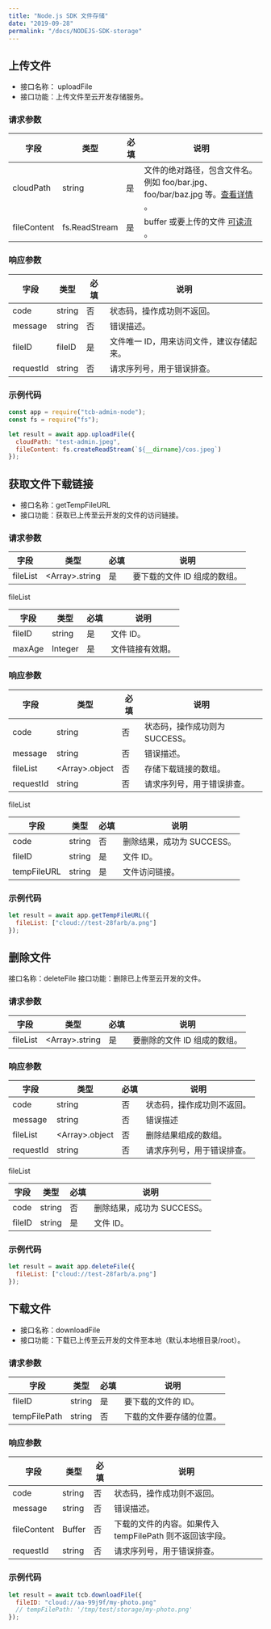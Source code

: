 ```yaml
---
title: "Node.js SDK 文件存储"
date: "2019-09-28"
permalink: "/docs/NODEJS-SDK-storage"
---
```


## 上传文件

- 接口名称： uploadFile
- 接口功能：上传文件至云开发存储服务。

### 请求参数

| 字段        | 类型          | 必填 | 说明                                                                                                                                  |
| ----------- | ------------- | ---- | ------------------------------------------------------------------------------------------------------------------------------------- |
| cloudPath   | string        | 是   | 文件的绝对路径，包含文件名。例如 foo/bar.jpg、foo/bar/baz.jpg 等。[查看详情](https://cloud.tencent.com/document/product/436/13324) 。 |
| fileContent | fs.ReadStream | 是   | buffer 或要上传的文件 [可读流](https://nodejs.org/api/stream.html#stream_class_stream_readable) 。                                    |

### 响应参数

| 字段      | 类型   | 必填 | 说明                                      |
| --------- | ------ | ---- | ----------------------------------------- |
| code      | string | 否   | 状态码，操作成功则不返回。                |
| message   | string | 否   | 错误描述。                                |
| fileID    | fileID | 是   | 文件唯一 ID，用来访问文件，建议存储起来。 |
| requestId | string | 否   | 请求序列号，用于错误排查。                |

### 示例代码

```javascript
const app = require("tcb-admin-node");
const fs = require("fs");

let result = await app.uploadFile({
  cloudPath: "test-admin.jpeg",
  fileContent: fs.createReadStream(`${__dirname}/cos.jpeg`)
});
```

## 获取文件下载链接

- 接口名称：getTempFileURL
- 接口功能：获取已上传至云开发的文件的访问链接。

### 请求参数

| 字段     | 类型                 | 必填 | 说明                         |
| -------- | -------------------- | ---- | ---------------------------- |
| fileList | &lt;Array&gt;.string | 是   | 要下载的文件 ID 组成的数组。 |

fileList

| 字段   | 类型    | 必填 | 说明             |
| ------ | ------- | ---- | ---------------- |
| fileID | string  | 是   | 文件 ID。        |
| maxAge | Integer | 是   | 文件链接有效期。 |

### 响应参数

| 字段      | 类型                 | 必填 | 说明                           |
| --------- | -------------------- | ---- | ------------------------------ |
| code      | string               | 否   | 状态码，操作成功则为 SUCCESS。 |
| message   | string               | 否   | 错误描述。                     |
| fileList  | &lt;Array&gt;.object | 否   | 存储下载链接的数组。           |
| requestId | string               | 否   | 请求序列号，用于错误排查。     |

fileList

| 字段        | 类型   | 必填 | 说明                       |
| ----------- | ------ | ---- | -------------------------- |
| code        | string | 否   | 删除结果，成功为 SUCCESS。 |
| fileID      | string | 是   | 文件 ID。                  |
| tempFileURL | string | 是   | 文件访问链接。             |

### 示例代码

```javascript
let result = await app.getTempFileURL({
  fileList: ["cloud://test-28farb/a.png"]
});
```

## 删除文件

接口名称：deleteFile
接口功能：删除已上传至云开发的文件。

### 请求参数

| 字段     | 类型                 | 必填 | 说明                         |
| -------- | -------------------- | ---- | ---------------------------- |
| fileList | &lt;Array&gt;.string | 是   | 要删除的文件 ID 组成的数组。 |

### 响应参数

| 字段      | 类型                 | 必填 | 说明                       |
| --------- | -------------------- | ---- | -------------------------- |
| code      | string               | 否   | 状态码，操作成功则不返回。 |
| message   | string               | 否   | 错误描述                   |
| fileList  | &lt;Array&gt;.object | 否   | 删除结果组成的数组。       |
| requestId | string               | 否   | 请求序列号，用于错误排查。 |

fileList

| 字段   | 类型   | 必填 | 说明                       |
| ------ | ------ | ---- | -------------------------- |
| code   | string | 否   | 删除结果，成功为 SUCCESS。 |
| fileID | string | 是   | 文件 ID。                  |

### 示例代码

```javascript
let result = await app.deleteFile({
  fileList: ["cloud://test-28farb/a.png"]
});
```

## 下载文件

- 接口名称：downloadFile
- 接口功能：下载已上传至云开发的文件至本地（默认本地根目录/root）。

### 请求参数

| 字段         | 类型   | 必填 | 说明                     |
| ------------ | ------ | ---- | ------------------------ |
| fileID       | string | 是   | 要下载的文件的 ID。      |
| tempFilePath | string | 否   | 下载的文件要存储的位置。 |

### 响应参数

| 字段        | 类型   | 必填 | 说明                                                     |
| ----------- | ------ | ---- | -------------------------------------------------------- |
| code        | string | 否   | 状态码，操作成功则不返回。                               |
| message     | string | 否   | 错误描述。                                               |
| fileContent | Buffer | 否   | 下载的文件的内容。如果传入 tempFilePath 则不返回该字段。 |
| requestId   | string | 否   | 请求序列号，用于错误排查。                               |

### 示例代码

```javascript
let result = await tcb.downloadFile({
  fileID: "cloud://aa-99j9f/my-photo.png"
  // tempFilePath: '/tmp/test/storage/my-photo.png'
});
```
